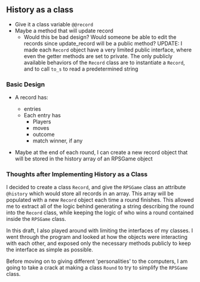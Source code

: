 ## History as a class

- Give it a class variable `@@record`
- Maybe a method that will update record
   - Would this be bad design? Would someone be able to edit the records since
    update_record will be a public method? UPDATE: I made each `Record` object
    have a very limited public interface, where even the getter methods are set
    to private. The only publicly available behaviors of the `Record` class are
    to instantiate a `Record`, and to call `to_s` to read a predetermined string

### Basic Design

- A record has:
  -  entries
    - Each entry has
      - Players
      - moves
      - outcome
      - match winner, if any

- Maybe at the end of each round, I can create a new record object that will be
  stored in the history array of an RPSGame object

### Thoughts after Implementing History as a Class

I decided to create a class `Record`, and give the `RPSGame` class an attribute
`@history` which would store all records in an array. This array will be
populated with a new `Record` object each time a round finishes. This allowed me
to extract all of the logic behind generating a string describing the round into
the `Record` class, while keeping the logic of who wins a round contained inside
the `RPSGame` class.

In this draft, I also played around with limiting the interfaces of my classes.
I went through the program and looked at how the objects were interacting with
each other, and exposed only the necessary methods publicly to keep the
interface as simple as possible.

Before moving on to giving different 'personalities' to the computers, I am
going to take a crack at making a class `Round` to try to simplify the `RPSGame`
class.
